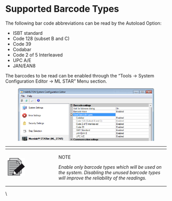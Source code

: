 # Supported Barcode Types

The following bar code abbreviations can be read by the Autoload Option:

* ISBT standard
* Code 128 (subset B and C)
* Code 39
* Codabar
* Code 2 of 5 Interleaved
* UPC A/E
* JAN/EAN8



The barcodes to be read can be enabled through the “Tools -> System Configuration Editor -> ML STAR” Menu section.

<figure><img src="../../.gitbook/assets/image (26) (1) (1) (1) (1) (1) (1) (1) (1).png" alt=""><figcaption></figcaption></figure>

<table data-header-hidden><thead><tr><th width="145"></th><th></th></tr></thead><tbody><tr><td><img src="../../.gitbook/assets/image (10) (1) (1) (1) (1) (1) (1) (1) (1) (1) (1) (1) (1) (1) (1).png" alt="" data-size="original"></td><td><p>NOTE</p><p><em>Enable only barcode types which will be used on the system. Disabling the unused barcode types will improve the reliability of the readings.</em></p></td></tr></tbody></table>

\

